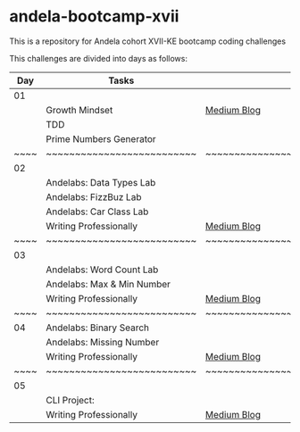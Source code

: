 #                              andela-bootcamp-xvii
This is a repository for Andela cohort XVII-KE bootcamp coding challenges

This challenges are divided into days as follows:

 |Day |Tasks                     |links                                               |
 |----| ------------------------ | ---------------------------------------------------|
 | 01 |                          |                                                    |
 |    |Growth Mindset            |[Medium Blog](https://www.medium.com/@joshuaondieki)|
 |    |TDD                       |                                                    |
 |    |Prime Numbers Generator   |                                                    |
 |~~~~|~~~~~~~~~~~~~~~~~~~~~~~~~~|~~~~~~~~~~~~~~~~~~~~~~~~~~~~~~~~~~~~~~~~~~~~~~~~~~~~|
 | 02 |                          |                                                    |
 |    |Andelabs: Data Types Lab  |                                                    |
 |    |Andelabs: FizzBuz Lab     |                                                    |
 |    |Andelabs: Car Class Lab   |                                                    |
 |    |Writing Professionally    |[Medium Blog](https://www.medium.com/@joshuaondieki)|
 |~~~~|~~~~~~~~~~~~~~~~~~~~~~~~~~|~~~~~~~~~~~~~~~~~~~~~~~~~~~~~~~~~~~~~~~~~~~~~~~~~~~~|
 | 03 |                          |                                                    |
 |    |Andelabs: Word Count Lab  |                                                    |
 |    |Andelabs: Max & Min Number|                                                    |
 |    |Writing Professionally    |[Medium Blog](https://www.medium.com/@joshuaondieki)|
 |~~~~|~~~~~~~~~~~~~~~~~~~~~~~~~~|~~~~~~~~~~~~~~~~~~~~~~~~~~~~~~~~~~~~~~~~~~~~~~~~~~~~|
 | 04 |Andelabs: Binary Search   |                                                    |
 |    |Andelabs: Missing Number  |                                                    |
 |    |Writing Professionally    |[Medium Blog](https://www.medium.com/@joshuaondieki)|
 |~~~~|~~~~~~~~~~~~~~~~~~~~~~~~~~|~~~~~~~~~~~~~~~~~~~~~~~~~~~~~~~~~~~~~~~~~~~~~~~~~~~~|
 | 05 |                          |                                                    |
 |    |CLI Project:              |                                                    |
 |    |Writing Professionally    |[Medium Blog](https://www.medium.com/@joshuaondieki)|
